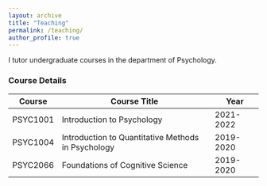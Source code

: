 ```yaml
---
layout: archive
title: "Teaching"
permalink: /teaching/
author_profile: true
---
```


I tutor undergraduate courses in the department of Psychology.

### Course Details
| Course     | Course Title                                      |    Year   |
| ---------- | ------------------------------------------------- | --------- |
| PSYC1001   | Introduction to Psychology                        | 2021-2022 |
| PSYC1004   | Introduction to Quantitative Methods in Psychology| 2019-2020 |
| PSYC2066   | Foundations of Cognitive Science                  | 2019-2020 |


